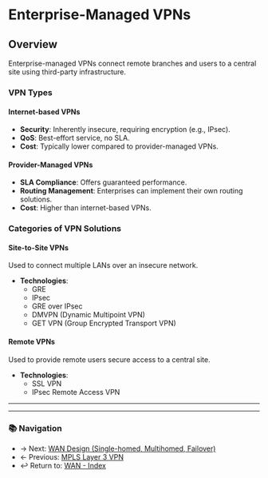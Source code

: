 # Enterprise-Managed VPNs

## Overview

Enterprise-managed VPNs connect remote branches and users to a central site using third-party infrastructure.

### **VPN Types**

#### **Internet-based VPNs**

- **Security**: Inherently insecure, requiring encryption (e.g., IPsec).
- **QoS**: Best-effort service, no SLA.
- **Cost**: Typically lower compared to provider-managed VPNs.

#### **Provider-Managed VPNs**

- **SLA Compliance**: Offers guaranteed performance.
- **Routing Management**: Enterprises can implement their own routing solutions.
- **Cost**: Higher than internet-based VPNs.

### **Categories of VPN Solutions**

#### **Site-to-Site VPNs**

Used to connect multiple LANs over an insecure network.

- **Technologies**:
  - GRE
  - IPsec
  - GRE over IPsec
  - DMVPN (Dynamic Multipoint VPN)
  - GET VPN (Group Encrypted Transport VPN)

#### **Remote VPNs**

Used to provide remote users secure access to a central site.

- **Technologies**:
  - SSL VPN
  - IPsec Remote Access VPN

---
---

### 📚 Navigation
- → Next: [WAN Design (Single-homed, Multihomed, Failover)](wan-design.md)  
- ← Previous: [MPLS Layer 3 VPN](mpls-l3-vpn.md)  
- ↩ Return to: [WAN - Index](../README.md)

